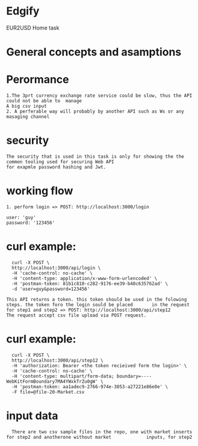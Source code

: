 # Edgify
EUR2USD Home task

# General concepts and asamptions
   # Perormance
    1.The 3prt currency exchange rate service could be slow, thus the API could not be able to  manage
    A big csv input
    2. A perferable way will probably by another API such as Ws or any masaging channel
   # security
    The security that is used in this task is only for showing the the common tooling used for securing Web API
    for exapmle password hashing and Jwt.
    
   # working flow
    1. perform login => POST: http://localhost:3000/login 
    
    user: 'guy'
    password: '123456'
    
   # curl example:
      curl -X POST \
      http://localhost:3000/api/login \
      -H 'cache-control: no-cache' \
      -H 'content-type: application/x-www-form-urlencoded' \
      -H 'postman-token: 81b1c810-c282-9176-ee39-b40c635762ad' \
      -d 'user=guy&password=123456'
    
    This API returns a token. this token should be used in the folowing steps. the token foro the login sould be placed       in the request for step1 and step2 => POST: http://localhost:3000/api/step12
    The request accept csv file upload via POST request.
    
   # curl example:
      curl -X POST \
      http://localhost:3000/api/step12 \
      -H 'authorization: Bearer <the token recieived form the login>' \
      -H 'cache-control: no-cache' \
      -H 'content-type: multipart/form-data; boundary=----WebKitFormBoundary7MA4YWxkTrZu0gW' \
      -H 'postman-token: aa1adec9-2766-974e-3053-a27221e86e0e' \
      -F file=@file-20-Market.csv
 
   # input data
      There are two csv sample files in the repo, one with market inserts for step2 and anotherone without market             inputs, for step2 
 
